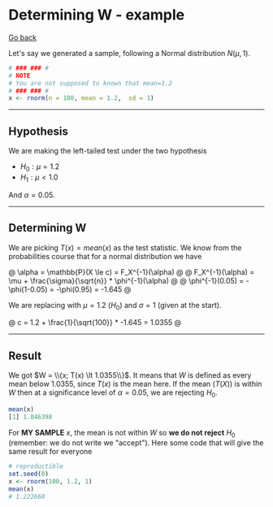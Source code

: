 # Determining W - example

[Go back](../index.md#tests)

Let's say we generated a sample, following
a Normal distribution $N(\mu, 1)$.

```r
# ### ### #
# NOTE
# You are not supposed to known that mean=1.2
# ### ### #
x <- rnorm(n = 100, mean = 1.2,  sd = 1)
```

<hr class="sl">

## Hypothesis

We are making the left-tailed test under the
two hypothesis

* $H_0: \mu = 1.2$
* $H_1: \mu \lt 1.0$

And $\alpha=0.05$.

<hr class="sl">

## Determining W

We are picking $T(x)=mean(x)$ as the test statistic.
We know from the probabilities course that
for a normal distribution we have

@
\alpha = \mathbb{P}(X \le c) = F_X^{-1}(\alpha)
@
@
F_X^{-1}(\alpha) = \mu + \frac{\sigma}{\sqrt{n}} * \phi^{-1}(\alpha)
@
@
\phi^{-1}(0.05) = -\phi(1-0.05) = -\phi(0.95) = -1.645
@

We are replacing with $\mu=1.2$ ($H_0$) and $\sigma=1$ (given at the start).

@
c = 1.2 + \frac{1}{\sqrt{100}} * -1.645 = 1.0355
@

<hr class="sl">

## Result

We got $W = \\{x; T(x) \lt 1.0355\\}$. It means that
$W$ is defined as every mean below $1.0355$, since
$T(x)$ is the mean here. If the mean ($T(X)$) is within
$W$ then at a significance level of $\alpha=0.05$,
we are rejecting $H_0$.

```r
mean(x)
[1] 1.046398
```

For **MY SAMPLE** $x$, the mean is not within $W$
so **we do not reject** $H_0$ (remember: we do not write
we "accept"). Here some code that will
give the same result for everyone

```r
# reproductible
set.seed(0)
x <- rnorm(100, 1.2, 1)
mean(x)
# 1.222668
```